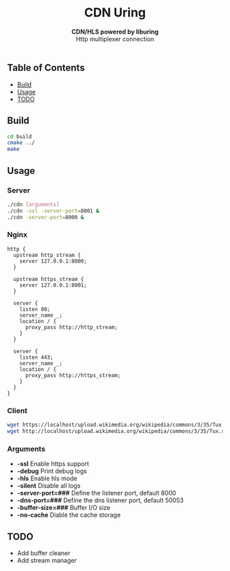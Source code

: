 <h1 align="center">CDN Uring</h1>
<div align="center">
  <strong>CDN/HLS powered by liburing</strong>
</div>
<div align="center">
  Http multiplexer connection
</div>

<br />

## Table of Contents
- [Build](#build)
- [Usage](#usage)
- [TODO](#todo)

## Build 
```sh
cd build
cmake ../
make
```

## Usage 

### Server
```sh
./cdn [arguments]
./cdn -ssl -server-port=8001 &
./cdn -server-port=8000 &
```
### Nginx
```nginx
http {
  upstream http_stream {
    server 127.0.0.1:8000;
  }
  
  upstream https_stream {
    server 127.0.0.1:8001;
  }

  server {
    listen 80;
    server_name _;
    location / {
      proxy_pass http://http_stream;
    }
  }
  
  server {
    listen 443;
    server_name _;
    location / {
      proxy_pass http://https_stream;
    }
  }
}
```
### Client
```sh
wget https://localhost/upload.wikimedia.org/wikipedia/commons/3/35/Tux.svg
wget http://localhost/upload.wikimedia.org/wikipedia/commons/3/35/Tux.svg
```
### Arguments
- __-ssl__ Enable https support
- __-debug__ Print debug logs
- __-hls__ Enable hls mode
- __-silent__ Disable all logs
- __-server-port=###__ Define the listener port, default 8000
- __-dns-port=###__ Define the dns listener port, default 50053
- __-buffer-size=###__ Buffer I/O size
- __-no-cache__ Diable the cache storage

## TODO
- Add buffer cleaner
- Add stream manager

